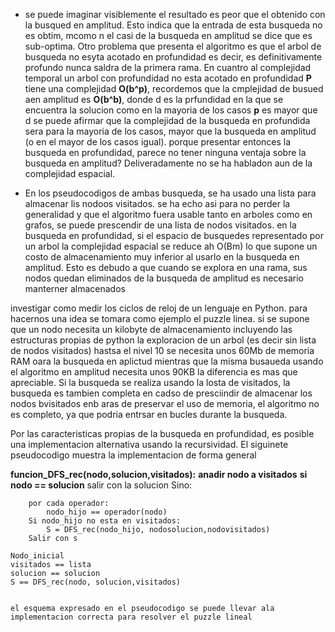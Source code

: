 - se puede imaginar visiblemente el resultado es peor que el obtenido con la busqued en amplitud. Esto indica que la entrada de esta busqueda no es obtim, mcomo n el casi de la busqueda en amplitud se dice que es sub-optima. Otro problema que presenta el algoritmo es que el arbol de busqueda no esyta acotado en profundidad es decir, es definitivamente profundo nunca saldra de la primera rama. En cuantro al complejidad temporal un arbol con profundidad no esta acotado en profundidad **P** tiene una complejidad **O(b^p)**, recordemos que la cmplejidad de busued aen amplitud es **O(b^b)**, donde d es la prfundidad en la que se encuentra la solucion como en la mayoria de los casos **p** es mayor que d se puede afirmar que la complejidad de la busqueda en profundida sera para la mayoria de los casos, mayor que la busqueda en amplitud (o en el mayor de los casos igual).
porque presentar entonces la busqueda en profundidad, parece no tener ninguna ventaja sobre la busqueda en amplitud?
Deliveradamente no se ha habladon aun de la complejidad espacial.

- En los pseudocodigos de ambas busqueda, se ha usado una lista para almacenar lis nodoos visitados.
se ha echo asi para no perder la generalidad y que el algoritmo fuera usable tanto en arboles como en grafos, se puede prescendir de una lista de nodos visitados. en la busqueda en profundidad, si el espacio de busquedes representado por un arbol la complejidad espacial se reduce ah O(Bm) lo que supone un costo de almacenamiento muy inferior al usarlo en la busqueda  en amplitud. Esto es debudo a que cuando se explora en una rama, sus nodos quedan eliminados de la busqueda de amplitud es necesario manterner almacenados

investigar como medir los ciclos de reloj de un lenguaje en Python. 
para hacernos una idea se tomara como ejemplo el puzzle linea. si se supone que un nodo necesita un kilobyte de almacenamiento incluyendo las estructuras propias de python la exploracion de un arbol (es decir sin lista de nodos visitados) hastsa el nivel 10 se necesita unos 60Mb de memoria RAM oara la busqueda en aplictud mientras que la misma busaueda usando el algoritmo en amplitud necesita unos 90KB la diferencia es mas que apreciable. Si la busqueda se realiza usando la losta de visitados, la busqueda es tambien completa en cadso de presciindir de almacenar los nodos bvisitados enb aras de preservar el uso de memoria, el algoritmo no es completo, ya que podria entrsar en bucles durante la busqueda.

Por las caracteristicas propias de la busqueda en profundidad, es posible una implementacion alternativa usando la recursividad. El siguinete pseudocodigo muestra la implementacion de forma general



**funcion_DFS_rec(nodo,solucion,visitados):**
    **anadir nodo a visitados**
    **si nodo == solucion**
        salir con la solucion
    Sino:

        por cada operador:
            nodo_hijo == operador(nodo)
        Si nodo_hijo no esta en visitados:
            S = DFS_rec(nodo_hijo, nodosolucion,nodovisitados)
        Salir con s

    Nodo_inicial 
    visitados == lista
    solucion == solucion
    S == DFS_rec(nodo, solucion,visitados)


    el esquema expresado en el pseudocodigo se puede llevar ala implementacion correcta para resolver el puzzle lineal